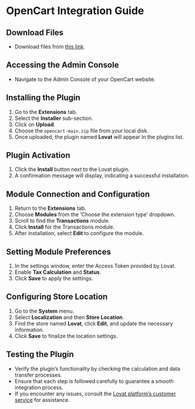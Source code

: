 # OpenCart Integration Guide

## Download Files
- Download files from [this link](https://github.com/LOVAT-compliance/opencart).

## Accessing the Admin Console
- Navigate to the Admin Console of your OpenCart website.

## Installing the Plugin
1. Go to the **Extensions** tab.
2. Select the **Installer** sub-section.
3. Click on **Upload**.
4. Choose the `opencart-main.zip` file from your local disk.
5. Once uploaded, the plugin named **Lovat** will appear in the plugins list.

## Plugin Activation
1. Click the **Install** button next to the Lovat plugin.
2. A confirmation message will display, indicating a successful installation.

## Module Connection and Configuration
1. Return to the **Extensions** tab.
2. Choose **Modules** from the ‘Choose the extension type’ dropdown.
3. Scroll to find the **Transactions** module.
4. Click **Install** for the Transactions module.
5. After installation, select **Edit** to configure the module.

## Setting Module Preferences
1. In the settings window, enter the Access Token provided by Lovat.
2. Enable **Tax Calculation** and **Status**.
3. Click **Save** to apply the settings.

## Configuring Store Location
1. Go to the **System** menu.
2. Select **Localization** and then **Store Location**.
3. Find the store named **Lovat**, click **Edit**, and update the necessary information.
4. Click **Save** to finalize the location settings.

## Testing the Plugin
- Verify the plugin’s functionality by checking the calculation and data transfer processes.
- Ensure that each step is followed carefully to guarantee a smooth integration process.
- If you encounter any issues, consult the [Lovat platform’s customer service](https://github.com/LOVAT-compliance/opencart) for assistance.

